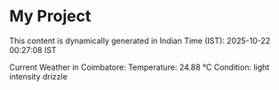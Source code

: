 # My Project

This content is dynamically generated in Indian Time (IST): 2025-10-22 00:27:08 IST


Current Weather in Coimbatore:
Temperature: 24.88 °C
Condition: light intensity drizzle

